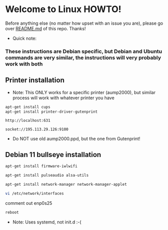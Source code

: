 # Welcome to Linux HOWTO! 

Before anything else (no matter how upset with an issue you are), please go over <a href="https://github.com/scraptechguy/IssuesEncoutered/blob/main/README.md" target="_blank">README.md</a> of this repo. Thanks! 

+ Quick note:

### These instructions are Debian specific, but Debian and Ubuntu commands are very similar, the instructions will very probably work with both 


## Printer installation

+ Note: This ONLY works for a specific printer (aump2000), but similar process will work with whatever printer you have

```sh
apt-get install cups
apt-get install printer-driver-gutenprint
```

```
http://localhost:631
```

```
socket://195.113.29.126:9100
```

+ Do NOT use old aump2000.ppd, but the one from Gutenprint!


## Debian 11 bullseye installation

```sh
apt-get install firmware-iwlwifi

apt-get install pulseaudio alsa-utils

apt-get install network-manager network-manager-applet

vi /etc/network/interfaces
```

comment out enp0s25

```sh
reboot
```

+ Note: Uses systemd, not init.d :-(




